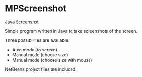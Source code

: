 # MPScreenshot
Java Screenshot

Simple program written in Java to take screenshots of the screen.

Three possibilities are available:
- Auto mode (to screen)
- Manual mode (choose size)
- Manual mode (choose size with mouse)

NetBeans project files are included.
